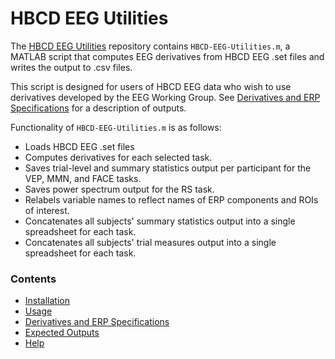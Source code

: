 # HBCD EEG Utilities

The [HBCD EEG Utilities](https://github.com/Child-Development-Lab/HBCD-EEG-Utilities) repository contains `HBCD-EEG-Utilities.m`, a MATLAB script that computes EEG derivatives from HBCD EEG .set files and writes the output to .csv files. 

This script is designed for users of HBCD EEG data who wish to use derivatives developed by the EEG Working Group. See [Derivatives and ERP Specifications](https://childdevlab-hbcd-eeg-utilities.readthedocs.io/en/latest/derivatives_ERPspecs/) for a description of outputs.  


Functionality of `HBCD-EEG-Utilities.m` is as follows:

- Loads HBCD EEG .set files
- Computes derivatives for each selected task.
- Saves trial-level and summary statistics output per participant for the VEP, MMN, and FACE tasks.
- Saves power spectrum output for the RS task. 
- Relabels variable names to reflect names of ERP components and ROIs of interest.
- Concatenates all subjects' summary statistics output into a single spreadsheet for each task. 
- Concatenates all subjects' trial measures output into a single spreadsheet for each task. 

### Contents 

- [Installation](https://childdevlab-hbcd-eeg-utilities.readthedocs.io/en/latest/installation/)
- [Usage](https://childdevlab-hbcd-eeg-utilities.readthedocs.io/en/latest/usage/)
- [Derivatives and ERP Specifications](https://childdevlab-hbcd-eeg-utilities.readthedocs.io/en/latest/derivatives_ERPspecs/)
- [Expected Outputs](https://childdevlab-hbcd-eeg-utilities.readthedocs.io/en/latest/expected-outputs/)
- [Help](https://childdevlab-hbcd-eeg-utilities.readthedocs.io/en/latest/help/)